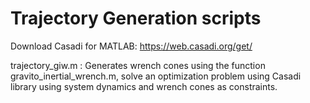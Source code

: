 # Trajectory Generation scripts
Download Casadi for MATLAB: https://web.casadi.org/get/

trajectory_giw.m :                                          Generates wrench cones using the function gravito_inertial_wrench.m,
                       solve an optimization problem using Casadi library using system dynamics and wrench cones as constraints.
